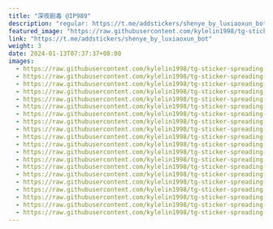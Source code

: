 ```yaml
---
title: "深夜剧毒 @IP989"
description: "regular: https://t.me/addstickers/shenye_by_luxiaoxun_bot"
featured_image: "https://raw.githubusercontent.com/kylelin1998/tg-sticker-spreading-worldwide-images/main/img/091f3eb0-b165-4ccc-9298-10a1abe3f3f0.jpg"
link: "https://t.me/addstickers/shenye_by_luxiaoxun_bot"
weight: 3
date: 2024-01-13T07:37:37+08:00
images:
  - https://raw.githubusercontent.com/kylelin1998/tg-sticker-spreading-worldwide-images/main/img/091f3eb0-b165-4ccc-9298-10a1abe3f3f0.jpg
  - https://raw.githubusercontent.com/kylelin1998/tg-sticker-spreading-worldwide-images/main/img/c14140cc-7966-4daa-a300-fb4e661eedc1.jpg
  - https://raw.githubusercontent.com/kylelin1998/tg-sticker-spreading-worldwide-images/main/img/5e4f0c80-3742-4fb9-9ef3-1b9a3efcf9d4.jpg
  - https://raw.githubusercontent.com/kylelin1998/tg-sticker-spreading-worldwide-images/main/img/d6b180fd-943f-4f78-99c1-e21c21dea421.jpg
  - https://raw.githubusercontent.com/kylelin1998/tg-sticker-spreading-worldwide-images/main/img/812d736b-c158-4b49-b518-d69e9e2d5d56.jpg
  - https://raw.githubusercontent.com/kylelin1998/tg-sticker-spreading-worldwide-images/main/img/e72a300f-f779-4e3d-9486-0459fed4a737.jpg
  - https://raw.githubusercontent.com/kylelin1998/tg-sticker-spreading-worldwide-images/main/img/b0236313-628c-4399-9154-90262a887bd6.jpg
  - https://raw.githubusercontent.com/kylelin1998/tg-sticker-spreading-worldwide-images/main/img/a484e44d-e5cc-48f9-a7b1-edb52c576ca6.jpg
  - https://raw.githubusercontent.com/kylelin1998/tg-sticker-spreading-worldwide-images/main/img/6b23899b-9d54-4126-8f9c-0d16d587cdfd.jpg
  - https://raw.githubusercontent.com/kylelin1998/tg-sticker-spreading-worldwide-images/main/img/8ae47d37-3734-407a-9faa-18c3edd023c3.jpg
  - https://raw.githubusercontent.com/kylelin1998/tg-sticker-spreading-worldwide-images/main/img/9aa06204-e3a9-4341-9a00-4196734d4bcb.jpg
  - https://raw.githubusercontent.com/kylelin1998/tg-sticker-spreading-worldwide-images/main/img/08720900-b0a5-40d1-b869-82e8d35f47a9.jpg
  - https://raw.githubusercontent.com/kylelin1998/tg-sticker-spreading-worldwide-images/main/img/a7fbf4a5-f807-4092-bd88-ecead27deee0.jpg
  - https://raw.githubusercontent.com/kylelin1998/tg-sticker-spreading-worldwide-images/main/img/8aa33d55-dd42-4b3d-9f7a-7bdc36ce4992.jpg
  - https://raw.githubusercontent.com/kylelin1998/tg-sticker-spreading-worldwide-images/main/img/cd6467fb-c3be-4a8e-ba97-19c0174a1c55.jpg
  - https://raw.githubusercontent.com/kylelin1998/tg-sticker-spreading-worldwide-images/main/img/34f3ac72-52c0-4e23-af1c-4adfcb72c3ea.jpg
  - https://raw.githubusercontent.com/kylelin1998/tg-sticker-spreading-worldwide-images/main/img/8401cfe2-3948-4735-bcd7-5f626db29b75.jpg
  - https://raw.githubusercontent.com/kylelin1998/tg-sticker-spreading-worldwide-images/main/img/5712ab4b-008c-4a36-b25f-ba85eb7ed645.jpg
  - https://raw.githubusercontent.com/kylelin1998/tg-sticker-spreading-worldwide-images/main/img/0f076328-a7fe-41bf-b094-a2b206716402.jpg
  - https://raw.githubusercontent.com/kylelin1998/tg-sticker-spreading-worldwide-images/main/img/8f2d903f-fd0e-4e7d-91c1-2db308bedbc4.jpg
---
```

